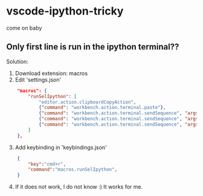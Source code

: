# vscode-ipython-tricky
come on baby

## Only first line is run in the ipython terminal??
Solution:
1. Download extension: macros
2. Edit 'settings.json'
```json
    "macros": {
        "runSelIpython": [
            "editor.action.clipboardCopyAction",
            {"command": "workbench.action.terminal.paste"},
            {"command": "workbench.action.terminal.sendSequence", "args": {"text": "\u000d"}},
            {"command": "workbench.action.terminal.sendSequence", "args": {"text": "\u000d"}},
            {"command": "workbench.action.terminal.sendSequence", "args": {"text": "\u000d"}},
        ]
    },
```
3. Add keybinding in 'keybindings.json'
```json
    {
        "key":"cmd+r",
        "command":"macros.runSelIpython",
    }
```
4. If it does not work, I do not know :)
   It works for me.
